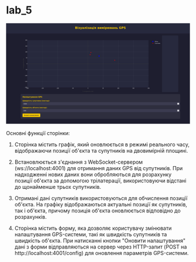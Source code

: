 # lab_5

![Image alt](screenshots/1.png)

Основні функції сторінки:

1. Сторінка містить графік, який оновлюється в режимі реального часу, відображаючи позиції об'єкта та супутників на двовимірній площині.

2. Встановлюється з'єднання з WebSocket-сервером (ws://localhost:4001) для отримання даних GPS від супутників. При надходженні нових даних вони обробляються для розрахунку позиції об'єкта за допомогою трілатерації, використовуючи відстані до щонайменше трьох супутників.

3. Отримані дані супутників використовуються для обчислення позиції об'єкта. На графіку відображаються актуальні позиції як супутників, так і об'єкта, причому позиція об'єкта оновлюється відповідно до розрахунків.
   
4. Сторінка містить форму, яка дозволяє користувачу змінювати налаштування GPS-системи, такі як швидкість супутників та швидкість об'єкта. При натисканні кнопки "Оновити налаштування" дані з форми відправляються на сервер через HTTP-запит (POST на http://localhost:4001/config) для оновлення параметрів GPS-системи.
